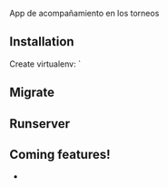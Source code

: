 App de acompañamiento en los torneos

## Installation
Create virtualenv:
`

## Migrate

## Runserver



## Coming features!

- 
